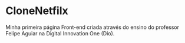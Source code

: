 # CloneNetfilx
Minha primeira página Front-end criada através do ensino do professor Felipe Aguiar na Digital Innovation One (Dio).
